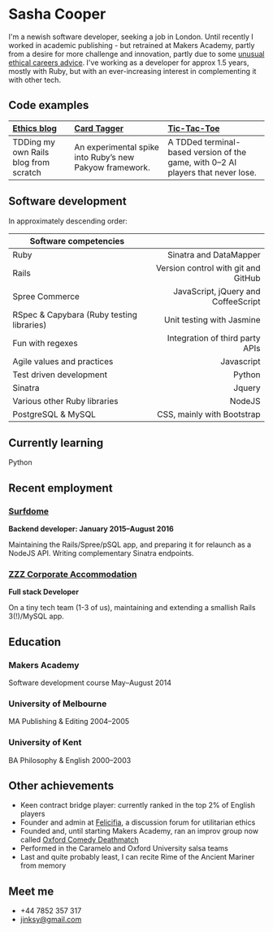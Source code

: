 Sasha Cooper
==

I'm a newish software developer, seeking a job in London. Until recently I worked in academic publishing - but retrained at Makers Academy, partly from a desire for more challenge and innovation, partly due to some [unusual ethical careers advice](https://80000hours.org/articles/earning-to-give/). I've working as a developer for approx 1.5 years, mostly with Ruby, but with an ever-increasing interest in complementing it with other tech. 

Code examples
--

| [Ethics blog](https://github.com/Arepo/rails-blog) | [Card Tagger](https://github.com/Arepo/card-tagger) | [Tic-Tac-Toe](https://github.com/Arepo/tictactoe) |
|:--------- |:----------- |:---------------- |
| TDDing my own Rails blog from scratch  | An experimental spike into Ruby’s new Pakyow framework. | A TDDed terminal-based version of the game, with 0–2 AI players that never lose. |

Software development
--

In approximately descending order:

| Software competencies                      |                                       |
| ------------------------------------------ |--------------------------------------:|
   Ruby                                      |  Sinatra and DataMapper
   Rails                                     |  Version control with git and GitHub
   Spree Commerce                            |  JavaScript, jQuery and CoffeeScript
   RSpec & Capybara (Ruby testing libraries) |  Unit testing with Jasmine
   Fun with regexes                          |  Integration of third party APIs
   Agile values and practices                |  Javascript
   Test driven development                   |  Python
   Sinatra                                   |  Jquery
   Various other Ruby libraries              |  NodeJS
   PostgreSQL & MySQL                        |  CSS, mainly with Bootstrap
  

Currently learning
--

Python

Recent employment
--

### [Surfdome](https://www.surfdome.com/)

**Backend developer: January 2015–August 2016**

Maintaining the Rails/Spree/pSQL app, and preparing it for relaunch as a NodeJS API. Writing complementary Sinatra endpoints.

### [ZZZ Corporate Accommodation](https://www.zzz.co.uk/) 

**Full stack Developer**

On a tiny tech team (1-3 of us), maintaining and extending a smallish Rails 3(!)/MySQL app.

Education
--

### Makers Academy
Software development course	  May–August 2014

### University of Melbourne
MA Publishing & Editing         2004–2005

### University of Kent
BA Philosophy & English	        2000–2003


Other achievements
--

 * Keen contract bridge player: currently ranked in the top 2% of English players
 * Founder and admin at [Felicifia](http://felicifia.org/), a discussion forum for utilitarian ethics
 * Founded and, until starting Makers Academy, ran an improv group now called [Oxford Comedy Deathmatch](http://www.meetup.com/Improv-workshops-with-Oxford-Comedy-Deathmatch/)
 * Performed in the Caramelo and Oxford University salsa teams
 * Last and quite probably least, I can recite Rime of the Ancient Mariner from memory

Meet me
--

 * +44 7852 357 317
 * jinksy@gmail.com
